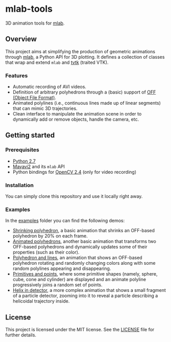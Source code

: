 # mlab-tools

3D animation tools for [mlab](http://docs.enthought.com/mayavi/mayavi/mlab.html). 

## Overview

This project aims at simplifying the production of geometric animations through [mlab](http://docs.enthought.com/mayavi/mayavi/mlab.html), a Python API for 3D plotting. It defines a collection of classes that wrap and extend `mlab` and [tvtk](http://docs.enthought.com/mayavi/tvtk/README.html) (traited VTK).

### Features

 * Automatic recording of AVI videos.
 * Definition of arbitrary polyhedrons through a (basic) support of [OFF (Object File Format)](https://en.wikipedia.org/wiki/OFF_(file_format)).
 * Animated polylines (i.e., continuous lines made up of linear segments) that can mimic 3D trajectories.
 * Clean interface to manipulate the animation scene in order to dynamically add or remove objects, handle the camera, etc.

## Getting started

### Prerequisites

* [Python 2.7](https://www.python.org/download/releases/2.7/)
* [Mayavi2](http://code.enthought.com/projects/mayavi/) and its `mlab` API
* Python bindings for [OpenCV 2.4](http://opencv.org/) (only for video recording)

### Installation

You can simply clone this repository and use it locally right away.

### Examples

In the [examples](examples) folder you can find the following demos:

 * [Shrinking polyhedron](examples/shrinking_polyhedron.py), a basic animation that shrinks an OFF-based polyhedron by 20% on each frame.
 * [Animated polyhedrons](examples/animated_polyhedrons.py), another basic animation that transforms two OFF-based polyhedrons and dynamically updates some of their properties (such as their color).
 * [Polyhedron and lines](examples/polyhedron_and_random_lines.py), an animation that shows an OFF-based polyhedron rotating and randomly changing colors along with some random polylines appearing and disappearing.
 * [Primitives and points](examples/primitives_and_points.py), where some primitive shapes (namely, sphere, cube, cone and cylinder) are displayed and an animate polyline progressively joins a random set of points.
 * [Helix in detector](examples/detector_helix.py), a more complex animation that shows a small fragment of a particle detector, zooming into it to reveal a particle describing a helicoidal trajectory inside.

## License

This project is licensed under the MIT license. See the [LICENSE](LICENSE) file for further details.
